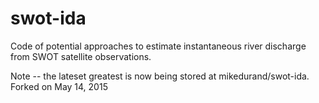 # swot-ida
Code of potential approaches to estimate instantaneous river discharge from SWOT satellite observations.

Note -- the lateset greatest is now being stored at mikedurand/swot-ida. Forked on May 14, 2015
